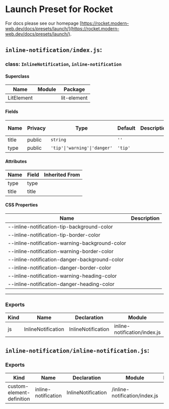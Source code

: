 # Launch Preset for Rocket

For docs please see our homepage [https://rocket.modern-web.dev/docs/presets/launch/](https://rocket.modern-web.dev/docs/presets/launch/).


## `inline-notification/index.js`:

### class: `InlineNotification`, `inline-notification`

#### Superclass

| Name       | Module | Package     |
| ---------- | ------ | ----------- |
| LitElement |        | lit-element |

#### Fields

| Name  | Privacy | Type                         | Default | Description | Inherited From |
| ----- | ------- | ---------------------------- | ------- | ----------- | -------------- |
| title | public  | `string`                     | `''`    |             |                |
| type  | public  | `'tip'\|'warning'\|'danger'` | `'tip'` |             |                |

#### Attributes

| Name  | Field | Inherited From |
| ----- | ----- | -------------- |
| type  | type  |                |
| title | title |                |

#### CSS Properties

| Name                                           | Description |
| ---------------------------------------------- | ----------- |
| --inline-notification-tip-background-color     |             |
| --inline-notification-tip-border-color         |             |
| --inline-notification-warning-background-color |             |
| --inline-notification-warning-border-color     |             |
| --inline-notification-danger-background-color  |             |
| --inline-notification-danger-border-color      |             |
| --inline-notification-warning-heading-color    |             |
| --inline-notification-danger-heading-color     |             |

<hr/>

### Exports

| Kind | Name               | Declaration        | Module                       | Package |
| ---- | ------------------ | ------------------ | ---------------------------- | ------- |
| js   | InlineNotification | InlineNotification | inline-notification/index.js |         |

## `inline-notification/inline-notification.js`:

### Exports

| Kind                      | Name                | Declaration        | Module                        | Package |
| ------------------------- | ------------------- | ------------------ | ----------------------------- | ------- |
| custom-element-definition | inline-notification | InlineNotification | /inline-notification/index.js |         |

